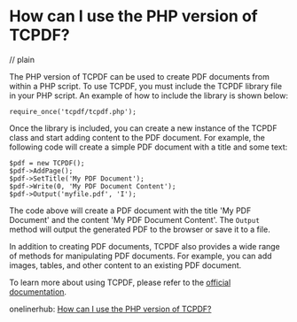 # How can I use the PHP version of TCPDF?
// plain

The PHP version of TCPDF can be used to create PDF documents from within a PHP script. To use TCPDF, you must include the TCPDF library file in your PHP script. An example of how to include the library is shown below:

```
require_once('tcpdf/tcpdf.php');
```

Once the library is included, you can create a new instance of the TCPDF class and start adding content to the PDF document. For example, the following code will create a simple PDF document with a title and some text:

```
$pdf = new TCPDF();
$pdf->AddPage();
$pdf->SetTitle('My PDF Document');
$pdf->Write(0, 'My PDF Document Content');
$pdf->Output('myfile.pdf', 'I');
```

The code above will create a PDF document with the title 'My PDF Document' and the content 'My PDF Document Content'. The `Output` method will output the generated PDF to the browser or save it to a file.

In addition to creating PDF documents, TCPDF also provides a wide range of methods for manipulating PDF documents. For example, you can add images, tables, and other content to an existing PDF document.

To learn more about using TCPDF, please refer to the [official documentation](https://tcpdf.org/docs/).

onelinerhub: [How can I use the PHP version of TCPDF?](https://onelinerhub.com/php-tcpdf/how-can-i-use-the-php-version-of-tcpdf)